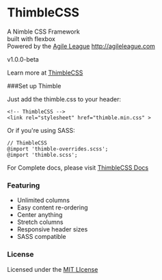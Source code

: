 ThimbleCSS
==============

A Nimble CSS Framework  
built with flexbox  
Powered by the [Agile League](http://agileleague.com/)
http://agileleague.com  

v1.0.0-beta  

Learn more at [ThimbleCSS](http://thimblecss.com/)



###Set up Thimble

Just add the thimble.css to your header:<br />
  
```
<!-- ThimbleCSS -->
<link rel="stylesheet" href="thimble.min.css" >
```
  

Or if you're using SASS:
```
// ThimbleCSS
@import 'thimble-overrides.scss';
@import 'thimble.scss';
```

For Complete docs, please visit [ThimbleCSS Docs](http://thimblecss.com/docs)


### Featuring
* Unlimited columns
* Easy content re-ordering
* Center anything
* Stretch columns
* Responsive header sizes
* SASS compatible


### License

Licensed under the [MIT LIcense](http://opensource.org/licenses/MIT)
